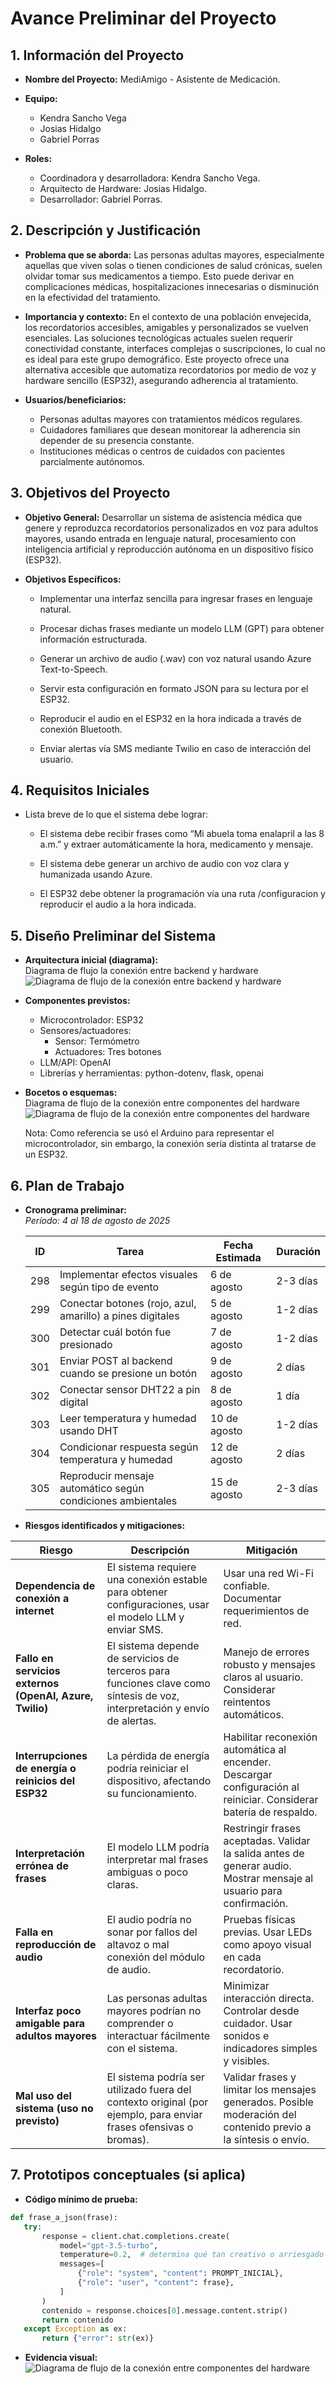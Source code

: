 # Avance Preliminar del Proyecto

## 1. Información del Proyecto
- **Nombre del Proyecto:** MediAmigo - Asistente de Medicación.
- **Equipo:** 
    - Kendra Sancho Vega
    - Josias Hidalgo
    - Gabriel Porras

- **Roles:** 
  - Coordinadora y desarrolladora: Kendra Sancho Vega.
  - Arquitecto de Hardware: Josias Hidalgo.
  - Desarrollador: Gabriel Porras.

## 2. Descripción y Justificación
- **Problema que se aborda:** Las personas adultas mayores, especialmente aquellas que viven solas o tienen condiciones de salud crónicas, suelen olvidar tomar sus medicamentos a tiempo. Esto puede derivar en complicaciones médicas, hospitalizaciones innecesarias o disminución en la efectividad del tratamiento.

- **Importancia y contexto:** En el contexto de una población envejecida, los recordatorios accesibles, amigables y personalizados se vuelven esenciales. Las soluciones tecnológicas actuales suelen requerir conectividad constante, interfaces complejas o suscripciones, lo cual no es ideal para este grupo demográfico. Este proyecto ofrece una alternativa accesible que automatiza recordatorios por medio de voz y hardware sencillo (ESP32), asegurando adherencia al tratamiento.

- **Usuarios/beneficiarios:**
  - Personas adultas mayores con tratamientos médicos regulares.
  - Cuidadores familiares que desean monitorear la adherencia sin depender de su presencia constante.
  - Instituciones médicas o centros de cuidados con pacientes parcialmente autónomos.


## 3. Objetivos del Proyecto
- **Objetivo General:** Desarrollar un sistema de asistencia médica que genere y reproduzca recordatorios personalizados en voz para adultos mayores, usando entrada en lenguaje natural, procesamiento con inteligencia artificial y reproducción autónoma en un dispositivo físico (ESP32).

- **Objetivos Específicos:**  
  - Implementar una interfaz sencilla para ingresar frases en lenguaje natural.

  - Procesar dichas frases mediante un modelo LLM (GPT) para obtener información estructurada.

  - Generar un archivo de audio (.wav) con voz natural usando Azure Text-to-Speech.

  - Servir esta configuración en formato JSON para su lectura por el ESP32.

  - Reproducir el audio en el ESP32 en la hora indicada a través de conexión Bluetooth.

  - Enviar alertas vía SMS mediante Twilio en caso de interacción del usuario.

## 4. Requisitos Iniciales
- Lista breve de lo que el sistema debe lograr:  

  - El sistema debe recibir frases como “Mi abuela toma enalapril a las 8 a.m.” y extraer automáticamente la hora, medicamento y mensaje.

  - El sistema debe generar un archivo de audio con voz clara y humanizada usando Azure.

  - El ESP32 debe obtener la programación vía una ruta /configuracion y reproducir el audio a la hora indicada.

## 5. Diseño Preliminar del Sistema
- **Arquitectura inicial (diagrama):**  
Diagrama de flujo la conexión entre backend y hardware
  ![Diagrama de flujo de la conexión entre backend y hardware](arquitectura_general.png)



- **Componentes previstos:**  
  - Microcontrolador: ESP32
  - Sensores/actuadores: 
    - Sensor: Termómetro
    - Actuadores: Tres botones
  - LLM/API:  OpenAI
  - Librerías y herramientas: python-dotenv, flask, openai 

- **Bocetos o esquemas:**  
  Diagrama de flujo de la conexión entre componentes del hardware
  ![Diagrama de flujo de la conexión entre componentes del hardware](arquitectura_hardware.jpg)

  Nota: Como referencia se usó el Arduino para representar el microcontrolador, sin embargo, la conexión sería distinta al tratarse de un ESP32.

## 6. Plan de Trabajo
- **Cronograma preliminar:**  
*Período: 4 al 18 de agosto de 2025*

  | ID | Tarea | Fecha Estimada | Duración |
  |----|-------|----------------|----------|
  | 298 | Implementar efectos visuales según tipo de evento | 6 de agosto | 2-3 días |
  | 299 | Conectar botones (rojo, azul, amarillo) a pines digitales | 5 de agosto | 1-2 días |
  | 300 | Detectar cuál botón fue presionado | 7 de agosto | 1-2 días |
  | 301 | Enviar POST al backend cuando se presione un botón | 9 de agosto | 2 días |
  | 302 | Conectar sensor DHT22 a pin digital | 8 de agosto | 1 día |
  | 303 | Leer temperatura y humedad usando DHT | 10 de agosto | 1-2 días |
  | 304 | Condicionar respuesta según temperatura y humedad | 12 de agosto | 2 días |
  | 305 | Reproducir mensaje automático según condiciones ambientales | 15 de agosto | 2-3 días |



- **Riesgos identificados y mitigaciones:**  

| Riesgo | Descripción | Mitigación |
|--------|-------------|------------|
|  **Dependencia de conexión a internet** | El sistema requiere una conexión estable para obtener configuraciones, usar el modelo LLM y enviar SMS. | Usar una red Wi-Fi confiable. Documentar requerimientos de red.|
|  **Fallo en servicios externos (OpenAI, Azure, Twilio)** | El sistema depende de servicios de terceros para funciones clave como síntesis de voz, interpretación y envío de alertas. | Manejo de errores robusto y mensajes claros al usuario. Considerar reintentos automáticos. |
|  **Interrupciones de energía o reinicios del ESP32** | La pérdida de energía podría reiniciar el dispositivo, afectando su funcionamiento. | Habilitar reconexión automática al encender. Descargar configuración al reiniciar. Considerar batería de respaldo. |
|  **Interpretación errónea de frases** | El modelo LLM podría interpretar mal frases ambiguas o poco claras. | Restringir frases aceptadas. Validar la salida antes de generar audio. Mostrar mensaje al usuario para confirmación. |
|  **Falla en reproducción de audio** | El audio podría no sonar por fallos del altavoz o mal conexión del módulo de audio. | Pruebas físicas previas. Usar LEDs como apoyo visual en cada recordatorio. |
|  **Interfaz poco amigable para adultos mayores** | Las personas adultas mayores podrían no comprender o interactuar fácilmente con el sistema. | Minimizar interacción directa. Controlar desde cuidador. Usar sonidos e indicadores simples y visibles. |
|  **Mal uso del sistema (uso no previsto)** | El sistema podría ser utilizado fuera del contexto original (por ejemplo, para enviar frases ofensivas o bromas). | Validar frases y limitar los mensajes generados. Posible moderación del contenido previo a la síntesis o envío. |


## 7. Prototipos conceptuales (si aplica)
- **Código mínimo de prueba:**  
 ```python
def frase_a_json(frase):
    try:
        response = client.chat.completions.create(
            model="gpt-3.5-turbo",
            temperature=0.2,  # determina qué tan creativo o arriesgado es el modelo
            messages=[
                {"role": "system", "content": PROMPT_INICIAL},
                {"role": "user", "content": frase},
            ]
        )
        contenido = response.choices[0].message.content.strip()
        return contenido
    except Exception as ex:
        return {"error": str(ex)}
```

- **Evidencia visual:**  
  ![Diagrama de flujo de la conexión entre componentes del hardware](evidencia_visual_progreso.jpg)